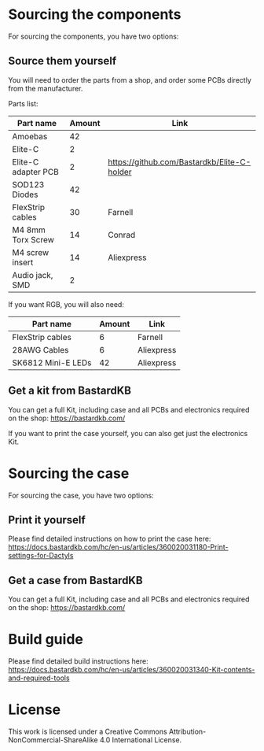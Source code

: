 
# Sourcing the components

For sourcing the components, you have two options:

## Source them yourself

You will need to order the parts from a shop, and order some PCBs directly from the manufacturer.

Parts list:

| Part name  | Amount |  Link |
| ------------- | ------------- | ------------- |
| Amoebas  | 42  | |
| Elite-C | 2  | |
| Elite-C adapter PCB | 2  | https://github.com/Bastardkb/Elite-C-holder |
| SOD123 Diodes | 42  | |
| FlexStrip cables | 30  | Farnell |
| M4 8mm Torx Screw | 14  | Conrad |
| M4 screw insert | 14  | Aliexpress |
| Audio jack, SMD | 2  |  |

If you want RGB, you will also need:

| Part name  | Amount |  Link |
| ------------- | ------------- | ------------- |
| FlexStrip cables | 6  | Farnell |
| 28AWG Cables | 6  | Aliexpress |
| SK6812 Mini-E LEDs | 42  | Aliexpress |

## Get a kit from BastardKB

You can get a full Kit, including case and all PCBs and electronics required on the shop:
https://bastardkb.com/


If you want to print the case yourself, you can also get just the electronics Kit.


# Sourcing the case

For sourcing the case, you have two options:

## Print it yourself

Please find detailed instructions on how to print the case here:
https://docs.bastardkb.com/hc/en-us/articles/360020031180-Print-settings-for-Dactyls


## Get a case from BastardKB

You can get a full Kit, including case and all PCBs and electronics required on the shop:
https://bastardkb.com/

# Build guide

Please find detailed build instructions here:
https://docs.bastardkb.com/hc/en-us/articles/360020031340-Kit-contents-and-required-tools


# License

This work is licensed under a Creative Commons Attribution-NonCommercial-ShareAlike 4.0 International License.